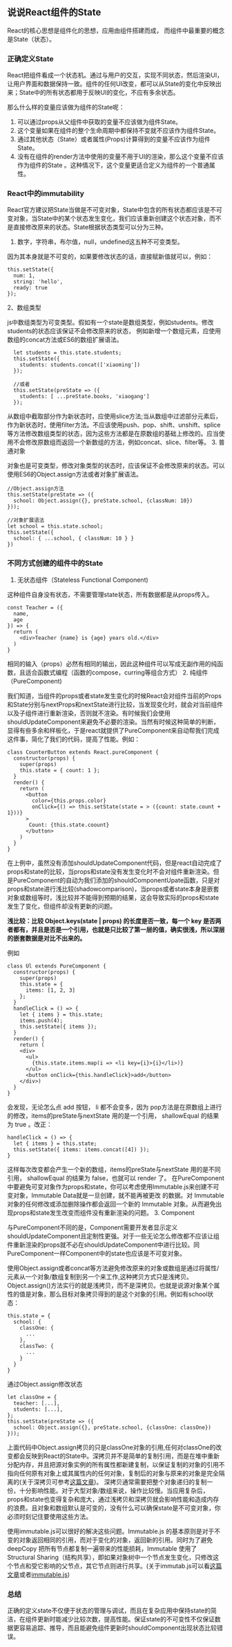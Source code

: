 ## 说说React组件的State
React的核心思想是组件化的思想，应用由组件搭建而成， 而组件中最重要的概念是State（状态）。
### 正确定义State
React把组件看成一个状态机。通过与用户的交互，实现不同状态，然后渲染UI，让用户界面和数据保持一致。组件的任何UI改变，都可以从State的变化中反映出来；State中的所有状态都用于反映UI的变化，不应有多余状态。

那么什么样的变量应该做为组件的State呢：
1. 可以通过props从父组件中获取的变量不应该做为组件State。
2. 这个变量如果在组件的整个生命周期中都保持不变就不应该作为组件State。
3. 通过其他状态（State）或者属性(Props)计算得到的变量不应该作为组件State。
4. 没有在组件的render方法中使用的变量不用于UI的渲染，那么这个变量不应该作为组件的State  。这种情况下，这个变量更适合定义为组件的一个普通属性。
### React中的immutability
React官方建议把State当做是不可变对象，State中包含的所有状态都应该是不可变对象，当State中的某个状态发生变化，我们应该重新创建这个状态对象，而不是直接修改原来的状态。State根据状态类型可以分为三种。
1. 数字，字符串，布尔值，null，undefined这五种不可变类型。

因为其本身就是不可变的，如果要修改状态的话，直接赋新值就可以，例如：
 ```
 this.setState({
   num: 1,
   string: 'hello',
   ready: true
 });
 ```
 2、数组类型
 
 js中数组类型为可变类型。假如有一个state是数组类型，例如students。修改students的状态应该保证不会修改原来的状态，
 例如新增一个数组元素，应使用数组的concat方法或ES6的数组扩展语法。
 ```
   let students = this.state.students;
   this.setState({
     students: students.concat(['xiaoming'])
   });
   
   //或者
   this.setState(preState => ({
     students: [ ...preState.books, 'xiaogang']
   });
 ```
 从数组中截取部分作为新状态时，应使用slice方法;当从数组中过滤部分元素后，作为新状态时，使用filter方法。不应该使用push、pop、shift、unshift、splice等方法修改数组类型的状态，因为这些方法都是在原数组的基础上修改的。应当使用不会修改原数组而返回一个新数组的方法，例如concat、slice、filter等。
 3. 普通对象
  
 对象也是可变类型，修改对象类型的状态时，应该保证不会修改原来的状态。可以使用ES6的Object.assign方法或者对象扩展语法。
```
//Object.assign方法
this.setState(preState => ({
  school: Object.assign({}, preState.school, {classNum: 10})
}));

//对象扩展语法
let school = this.state.school;
this.setState({
  school: { ...school, { classNum: 10 } }
})
```
### 不同方式创建的组件中的State
1. 无状态组件（Stateless Functional Component)

这种组件自身没有状态，不需要管理state状态，所有数据都是从props传入。
```
const Teacher = ({
  name,
  age
}) => {
  return (
    <div>Teacher {name} is {age} years old.</div>
  )
}
```
相同的输入（props）必然有相同的输出，因此这种组件可以写成无副作用的纯函数，且适合函数式编程（函数的compose，curring等组合方式）
2. 纯组件（PureComponent)

我们知道，当组件的props或者state发生变化的时候React会对组件当前的Props和State分别与nextProps和nextState进行比较，当发现变化时，就会对当前组件以及子组件进行重新渲染，否则就不渲染。有时候我们会使用shouldUpdateComponent来避免不必要的渲染。当然有时候这种简单的判断，显得有些多余和样板化，于是react就提供了PureComponent来自动帮我们完成这件事，简化了我们的代码，提高了性能。例如：
```
class CounterButton extends React.pureComponent {
  constructor(props) {
    super(props)
    this.state = { count: 1 };
  }
  render() {
    return (
      <button 
        color={this.props.color}
        onClick={() => this.setState(state = > ({count: state.count + 1}))}
      >
       Count: {this.state.coount}
      </button>
    )
  }
}
```
在上例中，虽然没有添加shouldUpdateComponent代码，但是react自动完成了props和state的比较，当props和state没有发生变化时不会对组件重新渲染。但是PureComponent的自动为我们添加的shouldComponentUpate函数，只是对props和state进行浅比较(shadowcomparison)，当props或者state本身是嵌套对象或数组等时，浅比较并不能得到预期的结果，这会导致实际的props和state发生了变化，但组件却没有更新的问题。

**浅比较：比较 Object.keys(state | props) 的长度是否一致，每一个 key 是否两者都有，并且是否是一个引用，也就是只比较了第一层的值，确实很浅，所以深层的嵌套数据是对比不出来的。**

例如

```
class Ul extends PureComponent {
  constructor(props) {
    super(props)
    this.state = { 
      items: [1, 2, 3] 
    };
  }
  handleClick = () => {
    let { items } = this.state;
    items.push(4);
    this.setState({ items });
  }
  render() {
    return (
    <div>
      <ul>
        {this.state.items.map(i => <li key={i}>{i}</li>)}
      </ul>
      <button onClick={this.handleClick}>add</button>
    </div>)
  }
}
```
会发现，无论怎么点 add 按钮， li 都不会变多，因为 pop方法是在原数组上进行的修改，items的preState与nextState 用的是一个引用， shallowEqual 的结果为 true 。改正：
```
handleClick = () => {
  let { items } = this.state;
  this.setState({ items: items.concat([4]) });
}
```
这样每次改变都会产生一个新的数组，items的preState与nextState 用的是不同引用， shallowEqual 的结果为 false，也就可以 render 了。
在PureComponent中要避免可变对象作为props和state，你可以考虑使用Immutable.js来创建不可变对象，Immutable Data就是一旦创建，就不能再被更改
的数据。对 Immutable 对象的任何修改或添加删除操作都会返回一个新的 Immutable 对象。从而避免出现props和state发生改变而组件没有重新渲染的问题。
3. Component

与PureComponent不同的是，Component需要开发者显示定义shouldUpdateComponent且定制性更强。对于一些无论怎么修改都不应该让组件重新渲染的props就不必在shouldUpdateComponent中进行比较。同PureComponent一样Component中的state也应该是不可变对象。

使用Object.assign或者concat等方法避免修改原来的对象或数组是通过将属性/元素从一个对象/数组复制到另一个来工作,这种拷贝方式只是浅拷贝。Object.assign()方法实行的就是浅拷贝，而不是深拷贝。也就是说源对象某个属性的值是对象，那么目标对象拷贝得到的是这个对象的引用。例如有school状态：
```
this.state = {
  school: {
    classOne: {
      ...
    },
    classTwo: {
      ...
    }
  }
}
```
通过Object.assign修改状态
```
let classOne = {
  teacher: [...],
  students: [...],
};
this.setState(preState => ({
  school: Object.assign({}, preState.school, {classOne: classOne})
}));
```
上面代码中Object.assign拷贝的只是classOne对象的引用,任何对classOne的改变都会反映到React的State中。深拷贝并不是简单的复制引用，而是在堆中重新分配内存，并且把源对象实例的所有属性都新建复制，以保证复制的对象的引用不指向任何原有对象上或其属性内的任何对象，复制后的对象与原来的对象是完全隔离的(关于深拷贝可参考[这篇文章](https://mp.weixin.qq.com/s?__biz=MzU0OTExNzYwNg==&mid=2247483838&idx=1&sn=e91c94e9c1c9c848daf1fa257c2a0dbb&chksm=fbb58a77ccc203617486956d7e155ce7b5d3ebc4650523739d6cb34b0dd8146e79e8a594524f#rd))。
深拷贝通常需要把整个对象递归的复制一份，十分影响性能。对于大型对象/数组来说，操作比较慢。当应用复杂后，props和state也变得复杂和庞大，通过浅拷贝和深拷贝就会影响性能和造成内存的浪费。且对象和数组默认是可变的，没有什么可以确保state是不可变对象，你必须时刻记住要使用这些方法。

使用immutable.js可以很好的解决这些问题。Immutable.js 的基本原则是对于不变的对象返回相同的引用，而对于变化的对象，返回新的引用。同时为了避免 deepCopy 把所有节点都复制一遍带来的性能损耗，Immutable 使用了 Structural Sharing（结构共享），即如果对象树中一个节点发生变化，只修改这个节点和受它影响的父节点，其它节点则进行共享。(关于immutab.js可以看[这篇文章](https://github.com/camsong/blog/issues/3)或者[immutable.js](https://github.com/facebook/immutable-js))

### 总结
正确的定义state不仅便于状态的管理与调试，而且在复杂应用中保持state的简洁，在组件更新时能减少比较次数，提高性能。保证state的不可变性不仅保证数据更容易追踪、推导，而且能避免组件更新时shouldComponent出现状态比较错误。
